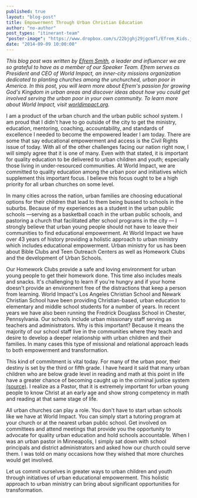 ```yaml
---
published: true
layout: "blog-post"
title: Empowerment Through Urban Christian Education
author: "no-author"
post_types: "itinerant-team"
"poster-image": "https://www.dropbox.com/s/22bjghj29jgcmfl/Efrem_Kids.jpg?dl=0"
date: "2014-09-09 10:00:00"
---
```


*This blog post was written by <a href="http://www.kbm.org/speakers/efrem-smith/" target="_blank">Efrem Smith</a>, a leader and influencer we are so grateful to have as a member of our Speaker Team.  Efrem serves as President and CEO of World Impact, an inner-city missions organization dedicated to planting churches among the unchurched, urban poor in America.  In this post, you will learn more about Efrem's passion for growing God's Kingdom in urban areas and discover ideas about how you could get involved serving the urban poor in your own community.  To learn more about World Impact, visit <a href="http://worldimpact.org/" target="_blank">worldimpact.org</a>.*

I am a product of the urban church and the urban public school system. I am proud that I didn't have to go outside of the city to get the ministry, education, mentoring, coaching, accountability, and standards of excellence I needed to become the empowered leader I am today. There are some that say educational empowerment and access is the Civil Rights issue of today. With all of the other challenges facing our nation right now, I will simply agree that it is one of many. Even with that stated, it is important for quality education to be delivered to urban children and youth; especially those living in under-resourced communities. At World Impact, we are committed to quality education among the urban poor and initiatives which supplement this important focus. I believe this focus ought to be a high priority for all urban churches on some level.
 
In many cities across the nation, urban families are choosing educational options for their children that lead to them being bussed to schools in the suburbs. Because of my experiences as a student in the urban public schools —serving as a basketball coach in the urban public schools, and pastoring a church that facilitated after school programs in the city — I strongly believe that urban young people should not have to leave their communities to find educational empowerment. At World Impact we have over 43 years of history providing a holistic approach to urban ministry which includes educational empowerment. Urban ministry for us has been about Bible Clubs and Teen Outreach Centers as well as Homework Clubs and the development of Urban Schools.

Our Homework Clubs provide a safe and loving environment for urban young people to get their homework done. This time also includes meals and snacks. It's challenging to learn if you're hungry and if your home doesn't provide an environment free of the distractions that keep a person from learning. World Impact's Los Angeles Christian School and Newark Christian School have been providing Christian-based, urban education to elementary and middle school students for a number of years. In recent years we have also been running the Fredrick Douglass School in Chester, Pennsylvania. Our schools include urban missionary staff serving as teachers and administrators. Why is this important? Because it means the majority of our school staff live in the communities where they teach and desire to develop a deeper relationship with urban children and their families. In many cases this type of missional and relational approach leads to both empowerment and transformation.

This kind of commitment is vital today. For many of the urban poor, their destiny is set by the third or fifth grade. I have heard it said that many urban children who are below grade level in reading and math at this point in life have a greater chance of becoming caught up in the criminal justice system <a href="http://www.begintoread.com/research/literacystatistics.html" target="_blank">(source)</a>. I realize as a Pastor, that it is extremely important for urban young people to know Christ at an early age and show strong competency in math and reading at that same stage of life.

All urban churches can play a role. You don't have to start urban schools like we have at World Impact. You can simply start a tutoring program at your church or at the nearest urban public school. Get involved on committees and attend meetings that provide you the opportunity to advocate for quality urban education and hold schools accountable. When I was an urban pastor in Minneapolis, I simply sat down with school principals and district administrators and asked how our church could serve them. I was told on many occasions how they wished that more churches would get involved.

Let us commit ourselves in greater ways to urban children and youth through initiatives of urban educational empowerment. This holistic approach to urban ministry can bring about significant opportunities for transformation.